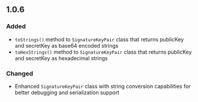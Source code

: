 ## 1.0.6

### Added
- `toStrings()` method to `SignatureKeyPair` class that returns publicKey and secretKey as base64 encoded strings
- `toHexStrings()` method to `SignatureKeyPair` class that returns publicKey and secretKey as hexadecimal strings

### Changed
- Enhanced `SignatureKeyPair` class with string conversion capabilities for better debugging and serialization support